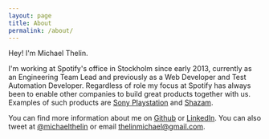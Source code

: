 ```yaml
---
layout: page
title: About
permalink: /about/
---
```


Hey! I'm Michael Thelin.

I'm working at Spotify's office in Stockholm since early 2013, currently as an Engineering Team Lead and previously as a Web Developer and Test Automation Developer. Regardless of role my focus at Spotify has always been to enable other companies to build great products together with us. Examples of such products are [Sony Playstation](http://www.theguardian.com/technology/2015/mar/30/sony-spotify-playstation-music-streaming) and [Shazam](http://www.engadget.com/2015/08/06/shazam-add-songs-spotify-rdio-playlists/). 

You can find more information about me on [Github](https://github.com/thelinmichael) or [LinkedIn](https://se.linkedin.com/in/michaelthelin). You can also tweet at [@michaelthelin](https://twitter.com/michaelthelin) or email thelinmichael@gmail.com.
